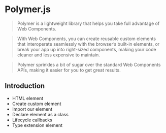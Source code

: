 # Polymer.js

> Polymer is a lightweight library that helps you take full advantage of Web Components.

> With Web Components, you can create reusable custom elements that interoperate seamlessly with the browser’s built-in elements, or break your app up into right-sized components, making your code cleaner and less expensive to maintain.

> Polymer sprinkles a bit of sugar over the standard Web Components APIs, making it easier for you to get great results.

## Introduction

+ HTML element
+ Create custom element
+ Import our element
+ Declare element as a class
+ Lifecycle callbacks
+ Type extension element